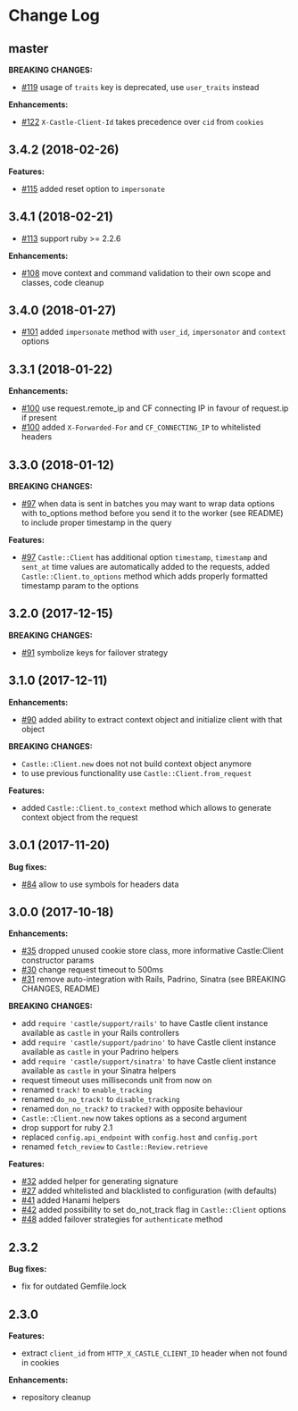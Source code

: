 # Change Log

## master

**BREAKING CHANGES:**

- [#119](github.com/castle/castle-ruby/pull/119) usage of `traits` key is deprecated, use `user_traits` instead

**Enhancements:**

- [#122](github.com/castle/castle-ruby/pull/122) `X-Castle-Client-Id` takes precedence over `cid` from `cookies`

## 3.4.2 (2018-02-26)

**Features:**

- [#115](github.com/castle/castle-ruby/pull/114) added reset option to `impersonate`

## 3.4.1 (2018-02-21)

- [#113](github.com/castle/castle-ruby/pull/113) support ruby >= 2.2.6

**Enhancements:**

- [#108](github.com/castle/castle-ruby/pull/108) move context and command validation to their own scope and classes, code cleanup

## 3.4.0 (2018-01-27)

- [#101](github.com/castle/castle-ruby/pull/103) added `impersonate` method with `user_id`, `impersonator` and `context` options

## 3.3.1 (2018-01-22)

**Enhancements:**

- [#100](github.com/castle/castle-ruby/pull/100) use request.remote_ip and CF connecting IP in favour of request.ip if present
- [#100](github.com/castle/castle-ruby/pull/100) added `X-Forwarded-For` and `CF_CONNECTING_IP` to whitelisted headers

## 3.3.0 (2018-01-12)

**BREAKING CHANGES:**

- [#97](github.com/castle/castle-ruby/pull/97) when data is sent in batches you may want to wrap data options with to_options method before you send it to the worker (see README) to include proper timestamp in the query

**Features:**

- [#97](github.com/castle/castle-ruby/pull/97) `Castle::Client` has additional option `timestamp`, `timestamp` and `sent_at` time values are automatically added to the requests, added `Castle::Client.to_options` method which adds properly formatted timestamp param to the options

## 3.2.0 (2017-12-15)

**BREAKING CHANGES:**

- [#91](github.com/castle/castle-ruby/pull/91) symbolize keys for failover strategy

## 3.1.0 (2017-12-11)

**Enhancements:**

- [#90](github.com/castle/castle-ruby/pull/90) added ability to extract context object and initialize client with that object

**BREAKING CHANGES:**

- `Castle::Client.new` does not not build context object anymore
- to use previous functionality use `Castle::Client.from_request`

**Features:**

- added `Castle::Client.to_context` method which allows to generate context object from the request

## 3.0.1 (2017-11-20)

**Bug fixes:**

- [#84](github.com/castle/castle-ruby/pull/84) allow to use symbols for headers data

## 3.0.0 (2017-10-18)

**Enhancements:**

- [#35](github.com/castle/castle-ruby/pull/35) dropped unused cookie store class, more informative Castle:Client constructor params
- [#30](github.com/castle/castle-ruby/pull/30) change request timeout to 500ms
- [#31](github.com/castle/castle-ruby/pull/31) remove auto-integration with Rails, Padrino, Sinatra (see BREAKING CHANGES, README)

**BREAKING CHANGES:**

- add `require 'castle/support/rails'` to have Castle client instance available as `castle` in your Rails controllers
- add `require 'castle/support/padrino'` to have Castle client instance available as `castle` in your Padrino helpers
- add `require 'castle/support/sinatra'` to have Castle client instance available as `castle` in your Sinatra helpers
- request timeout uses milliseconds unit from now on
- renamed `track!` to `enable_tracking`
- renamed `do_no_track!` to `disable_tracking`
- renamed `don_no_track?` to `tracked?` with opposite behaviour
- `Castle::Client.new` now takes options as a second argument
- drop support for ruby 2.1
- replaced `config.api_endpoint` with `config.host` and `config.port`
- renamed `fetch_review` to `Castle::Review.retrieve`

**Features:**

- [#32](github.com/castle/castle-ruby/pull/32) added helper for generating signature
- [#27](github.com/castle/castle-ruby/pull/27) added whitelisted and blacklisted to configuration (with defaults)
- [#41](github.com/castle/castle-ruby/pull/41) added Hanami helpers
- [#42](github.com/castle/castle-ruby/pull/42) added possibility to set do_not_track flag in `Castle::Client` options
- [#48](github.com/castle/castle-ruby/pull/48) added failover strategies for `authenticate` method

## 2.3.2

**Bug fixes:**

- fix for outdated Gemfile.lock

## 2.3.0

**Features:**

- extract `client_id` from `HTTP_X_CASTLE_CLIENT_ID` header when not found in cookies

**Enhancements:**

- repository cleanup

